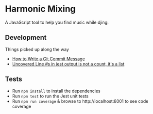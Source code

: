 Harmonic Mixing
================================================================================

A JavaScript tool to help you find music while djing.

Development
--------------------------------------------------------------------------------

Things picked up along the way

* [How to Write a Git Commit Message](https://chris.beams.io/posts/git-commit/)
* [Uncovered Line #s in jest output is not a count, it's a list](https://github.com/istanbuljs/nyc/issues/35#issuecomment-121008298)

## Tests

* Run `npm install` to install the dependencies
* Run `npm test` to run the Jest unit tests
* Run `npm run coverage` & browse to http://localhost:8001 to see code coverage
